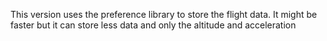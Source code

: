 This version uses the preference library to store the flight data.
It might be faster but it can store less data and only the altitude and acceleration
